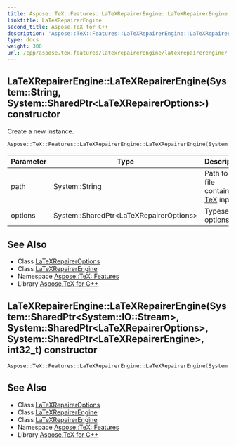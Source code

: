 ```yaml
---
title: Aspose::TeX::Features::LaTeXRepairerEngine::LaTeXRepairerEngine constructor
linktitle: LaTeXRepairerEngine
second_title: Aspose.TeX for C++
description: 'Aspose::TeX::Features::LaTeXRepairerEngine::LaTeXRepairerEngine constructor. Create a new instance in C++.'
type: docs
weight: 300
url: /cpp/aspose.tex.features/latexrepairerengine/latexrepairerengine/
---
```

## LaTeXRepairerEngine::LaTeXRepairerEngine(System::String, System::SharedPtr\<LaTeXRepairerOptions\>) constructor


Create a new instance.

```cpp
Aspose::TeX::Features::LaTeXRepairerEngine::LaTeXRepairerEngine(System::String path, System::SharedPtr<LaTeXRepairerOptions> options)
```


| Parameter | Type | Description |
| --- | --- | --- |
| path | System::String | Path to the file containing [TeX](../../../aspose.tex/) input. |
| options | System::SharedPtr\<LaTeXRepairerOptions\> | Typesetting options. |

## See Also

* Class [LaTeXRepairerOptions](../../latexrepaireroptions/)
* Class [LaTeXRepairerEngine](../)
* Namespace [Aspose::TeX::Features](../../)
* Library [Aspose.TeX for C++](../../../)
## LaTeXRepairerEngine::LaTeXRepairerEngine(System::SharedPtr\<System::IO::Stream\>, System::SharedPtr\<LaTeXRepairerOptions\>, System::SharedPtr\<LaTeXRepairerEngine\>, int32_t) constructor




```cpp
Aspose::TeX::Features::LaTeXRepairerEngine::LaTeXRepairerEngine(System::SharedPtr<System::IO::Stream> stream, System::SharedPtr<LaTeXRepairerOptions> options, System::SharedPtr<LaTeXRepairerEngine> engine, int32_t stage)
```

## See Also

* Class [LaTeXRepairerOptions](../../latexrepaireroptions/)
* Class [LaTeXRepairerEngine](../)
* Class [LaTeXRepairerEngine](../)
* Namespace [Aspose::TeX::Features](../../)
* Library [Aspose.TeX for C++](../../../)
